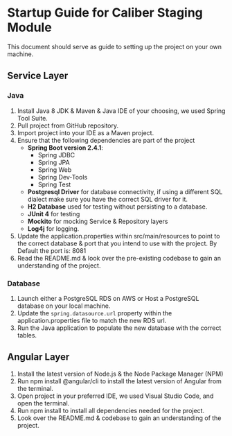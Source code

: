 # Startup Guide for Caliber Staging Module
This document should serve as guide to setting up the project on your own machine.
## Service Layer
### Java
1. Install Java 8 JDK & Maven & Java IDE of your choosing, we used Spring Tool Suite.
2. Pull project from GitHub repository.
3. Import project into your IDE as a Maven project.
4. Ensure that the following dependencies are part of the project
    - **Spring Boot version 2.4.1**:
        - Spring JDBC
        - Spring JPA
        - Spring Web
        - Spring Dev-Tools
        - Spring Test
    - **Postgresql Driver** for database connectivity, if using a different SQL dialect make sure you have the correct SQL driver for it.
    - **H2 Database** used for testing without persisting to a database.
    - **JUnit 4** for testing
    - **Mockito** for mocking Service & Repository layers
    - **Log4j** for logging.
5. Update the application.properties within src/main/resources to point to the correct database & port that you intend to use with the project. By Default the port is: 8081
6. Read the README.md & look over the pre-existing codebase to gain an understanding of the project.
### Database
1. Launch either a PostgreSQL RDS on AWS or Host a PostgreSQL database on your local machine. 
2. Update the ```spring.datasource.url``` property within the application.properties file to match the new RDS url.
3. Run the Java application to populate the new database with the correct tables.

## Angular Layer
1. Install the latest version of Node.js & the Node Package Manager (NPM)
2. Run npm install @angular/cli to install the latest version of Angular from the terminal.
3. Open project in your preferred IDE, we used Visual Studio Code, and open the terminal.
4. Run npm install to install all dependencies needed for the project.
5. Look over the README.md & codebase to gain an understanding of the project.



       